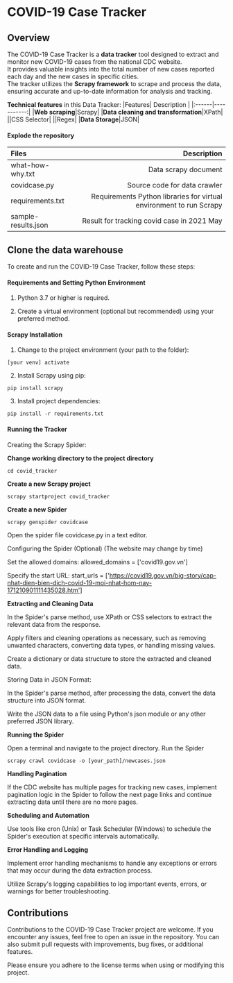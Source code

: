 # COVID-19 Case Tracker

## Overview
The COVID-19 Case Tracker is a **data tracker** tool designed to extract and monitor new COVID-19 cases from the national CDC website. \
It provides valuable insights into the total number of new cases reported each day and the new cases in specific cities. \
The tracker utilizes the **Scrapy framework** to scrape and process the data, ensuring accurate and up-to-date information for analysis and tracking.

**Technical features** in this Data Tracker:
|Features| Description |
|:------|-----------:|
|**Web scraping**|Scrapy|
|**Data cleaning and transformation**|XPath|
||CSS Selector|
||Regex|
|**Data Storage**|JSON|

#### Explode the repository 
|Files| Description |
|:------|-----------:|
|what-how-why.txt|Data scrapy document|
|covidcase.py|Source code for data crawler|
|requirements.txt|Requirements Python libraries for virtual environment to run Scrapy|
|sample-results.json|Result for tracking covid case in 2021 May|

## Clone the data warehouse
To create and run the COVID-19 Case Tracker, follow these steps:
#### Requirements and Setting Python Environment

1. Python 3.7 or higher is required.

2. Create a virtual environment (optional but recommended) using your preferred method.

#### Scrapy Installation

1. Change to the project environment (your path to the folder):
```cli
[your venv] activate
```
2. Install Scrapy using pip:
```cli
pip install scrapy
```

3. Install project dependencies:
```cli
pip install -r requirements.txt
```


#### Running the Tracker
Creating the Scrapy Spider:

**Change working directory to the project directory**
```cli
cd covid_tracker
```

**Create a new Scrapy project**
```cli
scrapy startproject covid_tracker
```
**Create a new Spider**
```cli
scrapy genspider covidcase
```
Open the spider file covidcase.py in a text editor.

Configuring the Spider (Optional) (The website may change by time)

Set the allowed domains: allowed_domains = ['covid19.gov.vn']

Specify the start URL: start_urls = ['https://covid19.gov.vn/big-story/cap-nhat-dien-bien-dich-covid-19-moi-nhat-hom-nay-171210901111435028.htm']

**Extracting and Cleaning Data**

In the Spider's parse method, use XPath or CSS selectors to extract the relevant data from the response.

Apply filters and cleaning operations as necessary, such as removing unwanted characters, converting data types, or handling missing values.

Create a dictionary or data structure to store the extracted and cleaned data.

Storing Data in JSON Format:

In the Spider's parse method, after processing the data, convert the data structure into JSON format.

Write the JSON data to a file using Python's json module or any other preferred JSON library.

**Running the Spider**

Open a terminal and navigate to the project directory.
Run the Spider
```cli
scrapy crawl covidcase -o [your_path]/newcases.json
```

**Handling Pagination**

If the CDC website has multiple pages for tracking new cases, implement pagination logic in the Spider to follow the next page links and continue extracting data until there are no more pages.

**Scheduling and Automation**

Use tools like cron (Unix) or Task Scheduler (Windows) to schedule the Spider's execution at specific intervals automatically.

**Error Handling and Logging**

Implement error handling mechanisms to handle any exceptions or errors that may occur during the data extraction process.

Utilize Scrapy's logging capabilities to log important events, errors, or warnings for better troubleshooting.

## Contributions
Contributions to the COVID-19 Case Tracker project are welcome. If you encounter any issues, feel free to open an issue in the repository. You can also submit pull requests with improvements, bug fixes, or additional features.

Please ensure you adhere to the license terms when using or modifying this project.
